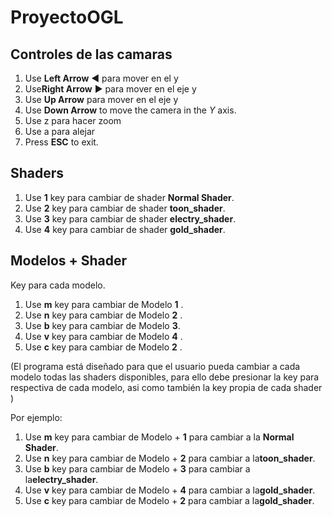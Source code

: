 # ProyectoOGL

## Controles de las camaras

1. Use  **Left Arrow** ◀ para mover en el y
2. Use**Right Arrow** ▶ para mover en el  eje y
3. Use  **Up Arrow** para mover en el eje y
4. Use **Down Arrow** to move the camera in the *Y* axis.
5. Use z para hacer zoom 
6. Use a para alejar
4. Press **ESC** to exit.

## Shaders


1. Use  **1** key para cambiar de shader **Normal Shader**.
2. Use  **2** key para cambiar de shader **toon_shader**.
3. Use  **3** key para cambiar de shader **electry_shader**.
4. Use  **4** key para cambiar de shader **gold_shader**.
   
## Modelos + Shader
Key para cada modelo. 
1. Use  **m** key para cambiar de Modelo  **1** .
2. Use  **n** key para cambiar de Modelo  **2** .
3. Use  **b** key para cambiar de Modelo  **3**.
4. Use  **v** key para cambiar de Modelo  **4** .
5. Use  **c** key para cambiar de Modelo  **2** .  

(El programa está diseñado para que el usuario pueda cambiar a cada modelo todas las shaders disponibles, para ello debe presionar la key para respectiva de cada modelo, asi como también la key propia de cada shader )

Por ejemplo:
1. Use  **m** key para cambiar de Modelo + **1** para cambiar a  la  **Normal Shader**.
2. Use  **n** key para cambiar de Modelo + **2** para cambiar a  la**toon_shader**.
3. Use  **b** key para cambiar de Modelo + **3** para cambiar a  la**electry_shader**.
4. Use  **v** key para cambiar de Modelo + **4** para cambiar a  la**gold_shader**.
5. Use  **c** key para cambiar de Modelo + **2** para cambiar a  la**gold_shader**.  

